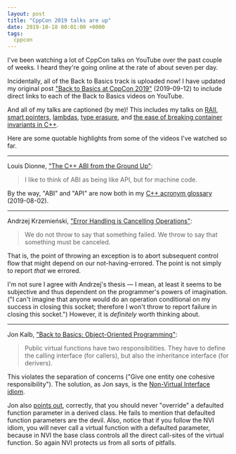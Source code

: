 ```yaml
---
layout: post
title: "CppCon 2019 talks are up"
date: 2019-10-18 00:01:00 +0000
tags:
  cppcon
---
```


I've been watching a lot of CppCon talks on YouTube over the past couple of weeks.
I heard they're going online at the rate of about seven per day.

Incidentally, all of the Back to Basics track is uploaded now! I have updated my
original post ["Back to Basics at CppCon 2019"](/blog/2019/09/12/cppcon-2019-b2b-track/)
(2019-09-12) to include direct links to each of the Back to Basics videos on YouTube.

And all of my talks are captioned (by me)! This includes my talks on
[RAII](https://www.youtube.com/watch?v=7Qgd9B1KuMQ),
[smart pointers](https://www.youtube.com/watch?v=xGDLkt-jBJ4),
[lambdas](https://www.youtube.com/watch?v=3jCOwajNch0),
[type erasure](https://www.youtube.com/watch?v=tbUCHifyT24), and
[the ease of breaking container invariants in C++](https://www.youtube.com/watch?v=b9ZYM0d6htg).

Here are some quotable highlights from some of the videos I've watched so far.

----

Louis Dionne, ["The C++ ABI from the Ground Up"](https://youtube.com/watch?v=DZ93lP1I7wU&t=2m04s):

> I like to think of ABI as being like API, but for machine code.

By the way, "ABI" and "API" are now both in my
[C++ acronym glossary](/blog/2019/08/02/the-tough-guide-to-cpp-acronyms/#abi-api) (2019-08-02).

----

Andrzej Krzemieński, ["Error Handling is Cancelling Operations"](https://www.youtube.com/watch?v=zte8IxkHqc4&t=19m02s):

> We do not throw to say that something failed.
> We throw to say that something must be canceled.

That is, the point of throwing an exception is to abort subsequent control flow that might depend
on our not-having-errored. The point is not simply to report _that_ we errored.

I'm not sure I agree with Andrzej's thesis — I mean, at least it seems to be subjective and thus
dependent on the programmer's powers of imagination. ("I can't imagine that anyone would do an operation
conditional on my success in closing this socket; therefore I won't throw to report failure in closing
this socket.") However, it is _definitely_ worth thinking about.

----

Jon Kalb, ["Back to Basics: Object-Oriented Programming"](https://www.youtube.com/watch?v=32tDTD9UJCE&t=26m07s):

> Public virtual functions have two responsibilities.
> They have to define the calling interface (for callers),
> but also the inheritance interface (for derivers).

This violates the separation of concerns ("Give one entity one cohesive responsibility").
The solution, as Jon says, is the
[Non-Virtual Interface idiom](/blog/2019/08/02/the-tough-guide-to-cpp-acronyms/#nvi).

Jon also [points out](https://www.youtube.com/watch?v=32tDTD9UJCE&t=38m29s), correctly,
that you should never "override" a defaulted function parameter in a derived class.
He fails to mention that defaulted function parameters are the devil. Also, notice that
if you follow the NVI idiom, you will never call a virtual function with a defaulted parameter,
because in NVI the base class controls all the direct call-sites of the virtual function.
So again NVI protects us from all sorts of pitfalls.
